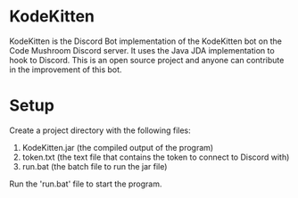 # KodeKitten

KodeKitten is the Discord Bot implementation of the KodeKitten bot on the Code Mushroom Discord server. It uses the
Java JDA implementation to hook to Discord. This is an open source project and anyone can contribute in the improvement
of this bot.

# Setup
Create a project directory with the following files:
1. KodeKitten.jar (the compiled output of the program)
2. token.txt (the text file that contains the token to connect to Discord with)
3. run.bat (the batch file to run the jar file)

Run the 'run.bat' file to start the program.